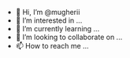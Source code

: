- 👋 Hi, I’m @mugherii
- 👀 I’m interested in ...
- 🌱 I’m currently learning ...
- 💞️ I’m looking to collaborate on ...
- 📫 How to reach me ...

<!---
mugherii/mugherii is a ✨ special ✨ repository because its `README.md` (this file) appears on your GitHub profile.
You can click the Preview link to take a look at your changes.
--->
